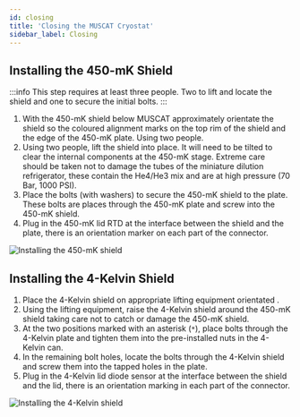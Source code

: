 ```yaml
---
id: closing
title: 'Closing the MUSCAT Cryostat'
sidebar_label: Closing
---
```


## Installing the 450-mK Shield

:::info
This step requires at least three people. Two to lift and locate the shield and one to secure the initial bolts.
:::

1. With the 450-mK shield below MUSCAT approximately orientate the shield so the coloured alignment marks on the top rim of the shield and the edge of the 450-mK plate. Using two people.
2. Using two people, lift the shield into place. It will need to be tilted to clear the internal components at the 450-mK stage. Extreme care should be taken not to damage the tubes of the miniature dilution refrigerator, these contain the He4/He3 mix and are at high pressure (70 Bar, 1000 PSI).
3. Place the bolts (with washers) to secure the 450-mK shield to the plate. These bolts are places through the 450-mK plate and screw into the 450-mK shield.
4. Plug in the 450-mK lid RTD at the interface between the shield and the plate, there is an orientation marker on each part of the connector.

![Installing the 450-mK shield](/img/close_450mK.png)

## Installing the 4-Kelvin Shield

1. Place the 4-Kelvin shield on appropriate lifting equipment orientated .
2. Using the lifting equipment, raise the 4-Kelvin shield around the 450-mK shield taking care not to catch or damage the 450-mK shield.
3. At the two positions marked with an asterisk (`*`), place bolts through the 4-Kelvin plate and tighten them into the pre-installed nuts in the 4-Kelvin can.
4. In the remaining bolt holes, locate the bolts through the 4-Kelvin shield and screw them into the tapped holes in the plate.
5. Plug in the 4-Kelvin lid diode sensor at the interface between the shield and the lid, there is an orientation marking in each part of the connector.

![Installing the 4-Kelvin shield](/img/close_4K.png)

